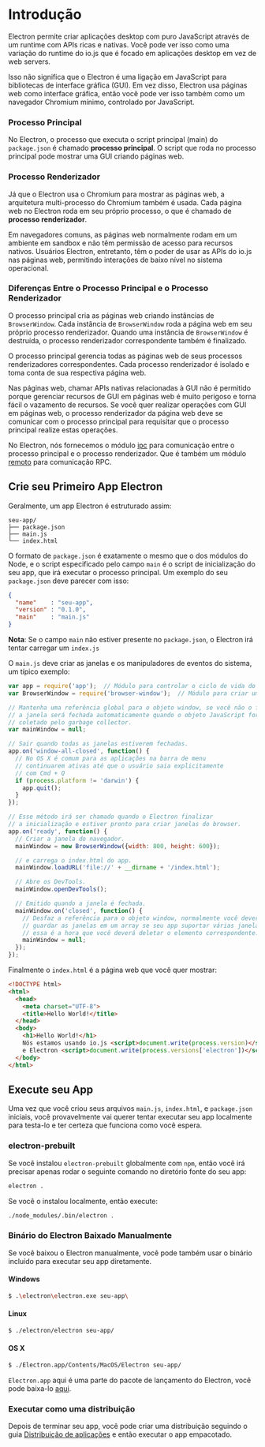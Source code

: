 # Introdução

Electron permite criar aplicações desktop com puro JavaScript através de
um runtime com APIs ricas e nativas. Você pode ver isso como uma variação do
runtime do io.js que é focado em aplicações desktop em vez de web servers.

Isso não significa que o Electron é uma ligação em JavaScript para bibliotecas
de interface gráfica (GUI). Em vez disso, Electron usa páginas web como
interface gráfica, então você pode ver isso também como um navegador Chromium
mínimo, controlado por JavaScript.

### Processo Principal

No Electron, o processo que executa o script principal (main) do `package.json`
é chamado __processo principal__. O script que roda no processo principal pode
mostrar uma GUI criando páginas web.

### Processo Renderizador

Já que o Electron usa o Chromium para mostrar as páginas web, a arquitetura
multi-processo do Chromium também é usada. Cada página web no Electron roda em
seu próprio processo, o que é chamado de __processo renderizador__.

Em navegadores comuns, as páginas web normalmente rodam em um ambiente em sandbox
e não têm permissão de acesso para recursos nativos. Usuários Electron, entretanto,
têm o poder de usar as APIs do io.js nas páginas web, permitindo interações de baixo
nível no sistema operacional.

### Diferenças Entre o Processo Principal e o Processo Renderizador

O processo principal cria as páginas web criando instâncias de `BrowserWindow`.
Cada instância de `BrowserWindow` roda a página web em seu próprio processo renderizador.
Quando uma instância de `BrowserWindow` é destruída, o processo renderizador
correspondente também é finalizado.

O processo principal gerencia todas as páginas web de seus processos renderizadores
correspondentes. Cada processo renderizador é isolado e toma conta de sua
respectiva página web.

Nas páginas web, chamar APIs nativas relacionadas à GUI não é permitido porque
gerenciar recursos de GUI em páginas web é muito perigoso e torna fácil o vazamento de
recursos. Se você quer realizar operações com GUI em páginas web, o processo
renderizador da página web deve se comunicar com o processo principal para requisitar
que o processo principal realize estas operações.

No Electron, nós fornecemos o módulo [ipc](../../../docs/api/ipc-renderer.md) para
comunicação entre o processo principal e o processo renderizador. Que é também um
módulo [remoto](../../../docs/api/remote.md) para comunicação RPC.

## Crie seu Primeiro App Electron

Geralmente, um app Electron é estruturado assim:

```text
seu-app/
├── package.json
├── main.js
└── index.html
```

O formato de `package.json` é exatamente o mesmo que o dos módulos do Node,
e o script especificado pelo campo `main` é o script de inicialização do seu app,
que irá executar o processo principal. Um exemplo do seu `package.json` deve parecer
com isso:

```json
{
  "name"    : "seu-app",
  "version" : "0.1.0",
  "main"    : "main.js"
}
```

__Nota__: Se o campo `main` não estiver presente no `package.json`, o Electron irá
tentar carregar um `index.js`

O `main.js` deve criar as janelas e os manipuladores de eventos do sistema, um típico
exemplo:

```javascript
var app = require('app');  // Módulo para controlar o ciclo de vida do app.
var BrowserWindow = require('browser-window');  // Módulo para criar uma janela nativa do browser.

// Mantenha uma referência global para o objeto window, se você não o fizer,
// a janela será fechada automaticamente quando o objeto JavaScript for
// coletado pelo garbage collector.
var mainWindow = null;

// Sair quando todas as janelas estiverem fechadas.
app.on('window-all-closed', function() {
  // No OS X é comum para as aplicações na barra de menu
  // continuarem ativas até que o usuário saia explicitamente
  // com Cmd + Q
  if (process.platform != 'darwin') {
    app.quit();
  }
});

// Esse método irá ser chamado quando o Electron finalizar
// a inicialização e estiver pronto para criar janelas do browser.
app.on('ready', function() {
  // Criar a janela do navegador.
  mainWindow = new BrowserWindow({width: 800, height: 600});

  // e carrega o index.html do app.
  mainWindow.loadURL('file://' + __dirname + '/index.html');

  // Abre os DevTools.
  mainWindow.openDevTools();

  // Emitido quando a janela é fechada.
  mainWindow.on('closed', function() {
    // Desfaz a referência para o objeto window, normalmente você deverá
    // guardar as janelas em um array se seu app suportar várias janelas,
    // essa é a hora que você deverá deletar o elemento correspondente.
    mainWindow = null;
  });
});
```

Finalmente o `index.html` é a página web que você quer mostrar:

```html
<!DOCTYPE html>
<html>
  <head>
    <meta charset="UTF-8">
    <title>Hello World!</title>
  </head>
  <body>
    <h1>Hello World!</h1>
    Nós estamos usando io.js <script>document.write(process.version)</script>
    e Electron <script>document.write(process.versions['electron'])</script>.
  </body>
</html>
```

## Execute seu App

Uma vez que você criou seus arquivos `main.js`, `index.html`, e `package.json` iniciais,
você provavelmente vai querer tentar executar seu app localmente para testa-lo e ter
certeza que funciona como você espera.

### electron-prebuilt

Se você instalou `electron-prebuilt` globalmente com `npm`, então você irá precisar apenas
rodar o seguinte comando no diretório fonte do seu app:

```bash
electron .
```

Se você o instalou localmente, então execute:

```bash
./node_modules/.bin/electron .
```

### Binário do Electron Baixado Manualmente

Se você baixou o Electron manualmente, você pode também usar o binário incluído para
executar seu app diretamente.

#### Windows

```bash
$ .\electron\electron.exe seu-app\
```

#### Linux

```bash
$ ./electron/electron seu-app/
```

#### OS X

```bash
$ ./Electron.app/Contents/MacOS/Electron seu-app/
```

`Electron.app` aqui é uma parte do pacote de lançamento do Electron, você pode baixa-lo
[aqui](https://github.com/electron/electron/releases).

### Executar como uma distribuição

Depois de terminar seu app, você pode criar uma distribuição seguindo o guia
[Distribuição de aplicações](./application-distribution.md) e então executar o app
empacotado.
